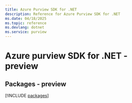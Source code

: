 ```yaml
---
title: Azure Purview SDK for .NET
description: Reference for Azure Purview SDK for .NET
ms.date: 04/18/2025
ms.topic: reference
ms.devlang: dotnet
ms.service: purview
---
```

# Azure purview SDK for .NET - preview
## Packages - preview
[!INCLUDE [packages](purview-index.md)]